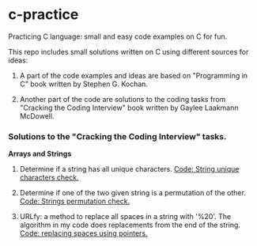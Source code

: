 # c-practice
Practicing C language: small and easy code examples on C for fun.

This repo includes small solutions written on C using different sources for ideas:

1. A part of the code examples and ideas are based on "Programming in C" book written by Stephen G. Kochan.

2. Another part of the code are solutions to the coding tasks from "Cracking the Coding Interview" book written by Gaylee Laakmann McDowell.

### Solutions to the "Cracking the Coding Interview" tasks.

**Arrays and Strings**
1. Determine if a string has all unique characters. [Code: String unique characters check.](https://github.com/jack-zuban/c-practice/tree/master/unique-characters/unique-characters/main.c)

2. Determine if one of the two given string is a permutation of the other. [Code: Strings permutation check.](https://github.com/jack-zuban/c-practice/blob/master/string-permutation-check/string-permutation-check/main.c)

3. URLfy: a method to replace all spaces in a string with '%20'. The algorithm in my code does replacements from the end of the string. [Code: replacing spaces using pointers.](https://github.com/jack-zuban/c-practice/tree/master/URLfy/URLfy/main.c)
